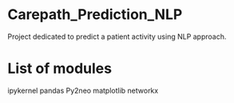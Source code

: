 # Carepath_Prediction_NLP
Project dedicated to predict a patient activity using NLP approach.


# List of modules
ipykernel
pandas
Py2neo
matplotlib
networkx

